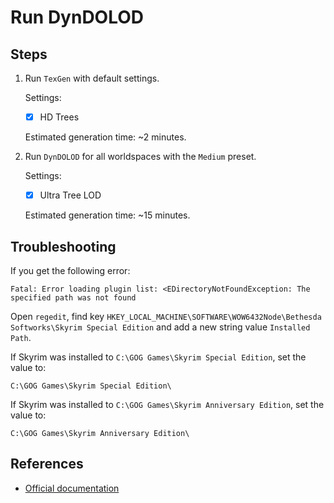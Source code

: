 # Run DynDOLOD

## Steps

1. Run `TexGen` with default settings.

    Settings:

    - [x] HD Trees

    Estimated generation time: ~2 minutes.

1. Run `DynDOLOD` for all worldspaces with the `Medium` preset.

    Settings:

    - [x] Ultra Tree LOD

    Estimated generation time: ~15 minutes.

## Troubleshooting

If you get the following error:

```plaintext
Fatal: Error loading plugin list: <EDirectoryNotFoundException: The specified path was not found
```

Open `regedit`, find key `HKEY_LOCAL_MACHINE\SOFTWARE\WOW6432Node\Bethesda Softworks\Skyrim Special Edition` and add a new string value `Installed Path`.

If Skyrim was installed to `C:\GOG Games\Skyrim Special Edition`, set the value to:

```plaintext
C:\GOG Games\Skyrim Special Edition\
```

If Skyrim was installed to `C:\GOG Games\Skyrim Anniversary Edition`, set the value to:

```plaintext
C:\GOG Games\Skyrim Anniversary Edition\
```

## References

- [Official documentation](https://dyndolod.info/)
